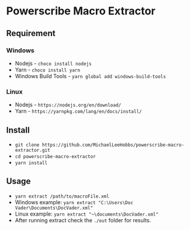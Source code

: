 # Powerscribe Macro Extractor
## Requirement
### Windows
* Nodejs - `choco install nodejs`
* Yarn - `choco install yarn`
* Windows Build Tools - `yarn global add windows-build-tools`
### Linux
* Nodejs - `https://nodejs.org/en/download/`
* Yarn - `https://yarnpkg.com/lang/en/docs/install/`
## Install
* `git clone https://github.com/MichaelLeeHobbs/powerscribe-macro-extractor.git`
* `cd powerscribe-macro-extractor`
* `yarn install`
## Usage
* `yarn extract /path/to/macroFile.xml`
* Windows example: `yarn extract "C:\Users\Doc Vader\Documents\DocVader.xml"`
* Linux example: `yarn extract "~\documents\DocVader.xml"`
* After running extract check the `./out` folder for results.
